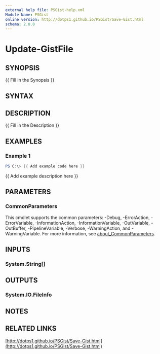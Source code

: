 ```yaml
---
external help file: PSGist-help.xml
Module Name: PSGist
online version: http://dotps1.github.io/PSGist/Save-Gist.html
schema: 2.0.0
---
```


# Update-GistFile

## SYNOPSIS
{{ Fill in the Synopsis }}

## SYNTAX

## DESCRIPTION
{{ Fill in the Description }}

## EXAMPLES

### Example 1
```powershell
PS C:\> {{ Add example code here }}
```

{{ Add example description here }}

## PARAMETERS

### CommonParameters
This cmdlet supports the common parameters: -Debug, -ErrorAction, -ErrorVariable, -InformationAction, -InformationVariable, -OutVariable, -OutBuffer, -PipelineVariable, -Verbose, -WarningAction, and -WarningVariable. For more information, see [about_CommonParameters](http://go.microsoft.com/fwlink/?LinkID=113216).

## INPUTS

### System.String[]

## OUTPUTS

### System.IO.FileInfo

## NOTES

## RELATED LINKS

[http://dotps1.github.io/PSGist/Save-Gist.html](http://dotps1.github.io/PSGist/Save-Gist.html)


